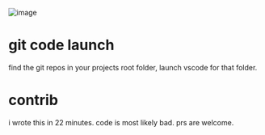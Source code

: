 ![image](https://github.com/user-attachments/assets/77c6d68f-bde1-48ac-96be-eda2b2efa94f)

# git code launch
find the git repos in your projects root folder, launch vscode for that folder.

# contrib
i wrote this in 22 minutes. code is most likely bad. prs are welcome.
